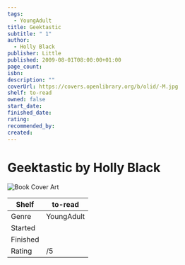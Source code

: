 ```yaml
---
tags:
  - YoungAdult
title: Geektastic
subtitle: " 1"
author:
  - Holly Black
publisher: Little
published: 2009-08-01T08:00:00+01:00
page_count: 
isbn: 
description: ""
coverUrl: https://covers.openlibrary.org/b/olid/-M.jpg
shelf: to-read
owned: false
start_date: 
finished_date: 
rating: 
recommended_by: 
created: 
---
```


# Geektastic by Holly Black

![Book Cover Art](https://covers.openlibrary.org/b/olid/-M.jpg)

| Shelf | to-read |
| --- | --- |
| Genre | YoungAdult |
| Started |  |
| Finished |  |
| Rating | /5 |

